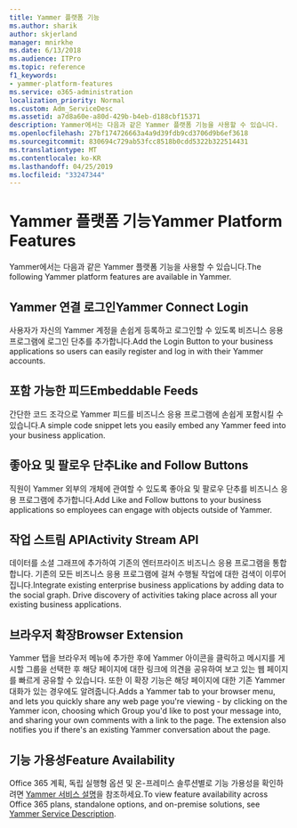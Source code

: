 ```yaml
---
title: Yammer 플랫폼 기능
ms.author: sharik
author: skjerland
manager: mnirkhe
ms.date: 6/13/2018
ms.audience: ITPro
ms.topic: reference
f1_keywords:
- yammer-platform-features
ms.service: o365-administration
localization_priority: Normal
ms.custom: Adm_ServiceDesc
ms.assetid: a7d8a60e-a80d-429b-b4eb-d188cbf15371
description: Yammer에서는 다음과 같은 Yammer 플랫폼 기능을 사용할 수 있습니다.
ms.openlocfilehash: 27bf174726663a4a9d39fdb9cd3706d9b6ef3618
ms.sourcegitcommit: 830694c729ab53fcc8518b0cdd5322b322514431
ms.translationtype: MT
ms.contentlocale: ko-KR
ms.lasthandoff: 04/25/2019
ms.locfileid: "33247344"
---
```

# <a name="yammer-platform-features"></a><span data-ttu-id="955b1-103">Yammer 플랫폼 기능</span><span class="sxs-lookup"><span data-stu-id="955b1-103">Yammer Platform Features</span></span>

<span data-ttu-id="955b1-104">Yammer에서는 다음과 같은 Yammer 플랫폼 기능을 사용할 수 있습니다.</span><span class="sxs-lookup"><span data-stu-id="955b1-104">The following Yammer platform features are available in Yammer.</span></span>
  
## <a name="yammer-connect-login"></a><span data-ttu-id="955b1-105">Yammer 연결 로그인</span><span class="sxs-lookup"><span data-stu-id="955b1-105">Yammer Connect Login</span></span>
<span data-ttu-id="955b1-106"><a name="bkmk_YammerConnectLogin"> </a></span><span class="sxs-lookup"><span data-stu-id="955b1-106"></span></span>

<span data-ttu-id="955b1-107">사용자가 자신의 Yammer 계정을 손쉽게 등록하고 로그인할 수 있도록 비즈니스 응용 프로그램에 로그인 단추를 추가합니다.</span><span class="sxs-lookup"><span data-stu-id="955b1-107">Add the Login Button to your business applications so users can easily register and log in with their Yammer accounts.</span></span>
  
## <a name="embeddable-feeds"></a><span data-ttu-id="955b1-108">포함 가능한 피드</span><span class="sxs-lookup"><span data-stu-id="955b1-108">Embeddable Feeds</span></span>
<span data-ttu-id="955b1-109"><a name="bkmk_EmbeddableFeeds"> </a></span><span class="sxs-lookup"><span data-stu-id="955b1-109"></span></span>

<span data-ttu-id="955b1-110">간단한 코드 조각으로 Yammer 피드를 비즈니스 응용 프로그램에 손쉽게 포함시킬 수 있습니다.</span><span class="sxs-lookup"><span data-stu-id="955b1-110">A simple code snippet lets you easily embed any Yammer feed into your business application.</span></span>
  
## <a name="like-and-follow-buttons"></a><span data-ttu-id="955b1-111">좋아요 및 팔로우 단추</span><span class="sxs-lookup"><span data-stu-id="955b1-111">Like and Follow Buttons</span></span>
<span data-ttu-id="955b1-112"><a name="bkmk_LikeAndFollowButtons"> </a></span><span class="sxs-lookup"><span data-stu-id="955b1-112"></span></span>

<span data-ttu-id="955b1-113">직원이 Yammer 외부의 개체에 관여할 수 있도록 좋아요 및 팔로우 단추를 비즈니스 응용 프로그램에 추가합니다.</span><span class="sxs-lookup"><span data-stu-id="955b1-113">Add Like and Follow buttons to your business applications so employees can engage with objects outside of Yammer.</span></span>
  
## <a name="activity-stream-api"></a><span data-ttu-id="955b1-114">작업 스트림 API</span><span class="sxs-lookup"><span data-stu-id="955b1-114">Activity Stream API</span></span>
<span data-ttu-id="955b1-115"><a name="bkmk_ActivityStreamAPI"> </a></span><span class="sxs-lookup"><span data-stu-id="955b1-115"></span></span>

<span data-ttu-id="955b1-p101">데이터를 소셜 그래프에 추가하여 기존의 엔터프라이즈 비즈니스 응용 프로그램을 통합합니다. 기존의 모든 비즈니스 응용 프로그램에 걸쳐 수행될 작업에 대한 검색이 이루어집니다.</span><span class="sxs-lookup"><span data-stu-id="955b1-p101">Integrate existing enterprise business applications by adding data to the social graph. Drive discovery of activities taking place across all your existing business applications.</span></span>
  
## <a name="browser-extension"></a><span data-ttu-id="955b1-118">브라우저 확장</span><span class="sxs-lookup"><span data-stu-id="955b1-118">Browser Extension</span></span>
<span data-ttu-id="955b1-119"><a name="bkmk_BrowserExtension"> </a></span><span class="sxs-lookup"><span data-stu-id="955b1-119"></span></span>

<span data-ttu-id="955b1-p102">Yammer 탭을 브라우저 메뉴에 추가한 후에 Yammer 아이콘을 클릭하고 메시지를 게시할 그룹을 선택한 후 해당 페이지에 대한 링크에 의견을 공유하여 보고 있는 웹 페이지를 빠르게 공유할 수 있습니다. 또한 이 확장 기능은 해당 페이지에 대한 기존 Yammer 대화가 있는 경우에도 알려줍니다.</span><span class="sxs-lookup"><span data-stu-id="955b1-p102">Adds a Yammer tab to your browser menu, and lets you quickly share any web page you're viewing - by clicking on the Yammer icon, choosing which Group you'd like to post your message into, and sharing your own comments with a link to the page. The extension also notifies you if there's an existing Yammer conversation about the page.</span></span> 
  
## <a name="feature-availability"></a><span data-ttu-id="955b1-122">기능 가용성</span><span class="sxs-lookup"><span data-stu-id="955b1-122">Feature Availability</span></span>
<span data-ttu-id="955b1-123"><a name="bkmk_BrowserExtension"> </a></span><span class="sxs-lookup"><span data-stu-id="955b1-123"></span></span>

<span data-ttu-id="955b1-124">Office 365 계획, 독립 실행형 옵션 및 온-프레미스 솔루션별로 기능 가용성을 확인하려면 [Yammer 서비스 설명](yammer-service-description.md)을 참조하세요.</span><span class="sxs-lookup"><span data-stu-id="955b1-124">To view feature availability across Office 365 plans, standalone options, and on-premise solutions, see [Yammer Service Description](yammer-service-description.md).</span></span>
  

